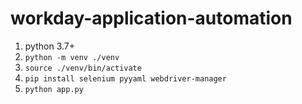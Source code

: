 # workday-application-automation

1. python 3.7+
2. ``
    python -m venv ./venv
   ``
3. ``
    source ./venv/bin/activate
   ``
4. ``
    pip install selenium pyyaml webdriver-manager
   ``
5. ``
    python app.py
   ``